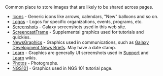 <slot name="/images/linkbox" />

Common place to store images that are likely to be shared across pages.

* [Icons](/images/icons/) - Generic icons like arrows, calendars, "New" balloons and so on.
* [Logos](/images/logos/) - Logos for specific organizations, events, programs, etc.
* [Screenshots](/images/screenshots/) - Galaxy screenshots used in this web site.
* [ScreencastFrame](/images/screencast-frame/) - Supplemental graphics used for tutorials and quickies.
* [NewsGraphics](/images/news-graphics/) - Graphics used in communications, such as [Galaxy Development News Briefs](/docs/). May have a date stamp.
* [Learn](/images/learn/) - Graphics are generally UI screenshots used in [Support](/support/) and [Learn](/learn/) wikis.
* [Photos](/images/photos/) - Photographs.
* [NGS101](/images/ngs101/) - Graphics used in NGS 101 tutorial page.
